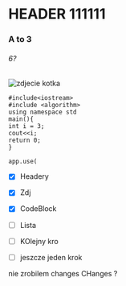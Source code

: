 # HEADER 111111 

### A to 3

###### 6?


![zdjecie kotka](https://tueuropa.pl/uploads/articles_files/2021/11/05/6e7f9516-1948-d9e8-ca22-00007380aca5.jpg)

```
#include<iostream>
#include <algorithm>
using namespace std
main(){
int i = 3;
cout<<i;
return 0;
}
```
```
app.use(
```

- [X] Headery
- [X] Zdj
- [X] CodeBlock
- [ ] Lista
- [ ] KOlejny kro
- [ ] jeszcze jeden krok

























nie zrobilem changes
CHanges ?

